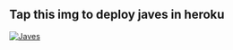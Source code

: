 


## Tap this img to deploy javes in heroku
<a href="https://dashboard.heroku.com/new?button-url=https%3A%2F%2Fgithub.com%2Frekcahkumar%2Fjaves2.0&template=https%3A%2F%2Fgithub.com%2Frekcahkumar%2Fjaves2.0"> <img src="https://www.herokucdn.com/deploy/button.svg" alt="Javes" /></a></p>






